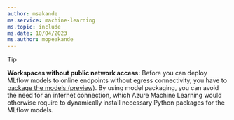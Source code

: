 ```yaml
---
author: msakande
ms.service: machine-learning
ms.topic: include
ms.date: 10/04/2023
ms.author: mopeakande
---
```


> [!TIP]
> __Workspaces without public network access:__ Before you can deploy MLflow models to online endpoints without egress connectivity, you have to [package the models (preview)](../how-to-package-models.md#package-a-model-before-deployment). By using model packaging, you can avoid the need for an internet connection, which Azure Machine Learning would otherwise require to dynamically install necessary Python packages for the MLflow models.